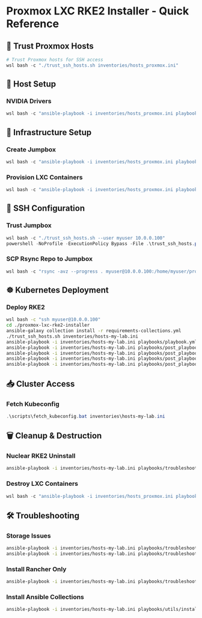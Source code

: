 # Proxmox LXC RKE2 Installer - Quick Reference

## 🔐 Trust Proxmox Hosts

```Powershell
# Trust Proxmox hosts for SSH access
wsl bash -c "./trust_ssh_hosts.sh inventories/hosts_proxmox.ini"
```

## 🔧 Host Setup

### NVIDIA Drivers
```Powershell
wsl bash -c "ansible-playbook -i inventories/hosts_proxmox.ini playbooks/proxmox-nvidia-driver-install.yml -e nvidia_driver_version=580.82.07"
```

## 🚀 Infrastructure Setup

### Create Jumpbox
```Powershell
wsl bash -c "ansible-playbook -i inventories/hosts_proxmox.ini playbooks/proxmox-provision.yml -e lxc_map_file=proxmox-vars/lxc_map_my_lab.yml"
```

### Provision LXC Containers
```Powershell
wsl bash -c "ansible-playbook -i inventories/hosts_proxmox.ini playbooks/proxmox-provision.yml -e lxc_map_file=proxmox-vars/lxc_map_my_lab.yml"
```

## 🔐 SSH Configuration

### Trust Jumpbox
```Powershell
wsl bash -c "./trust_ssh_hosts.sh --user myuser 10.0.0.100"
powershell -NoProfile -ExecutionPolicy Bypass -File .\trust_ssh_hosts.ps1 --user myuser 10.0.0.100
```

### SCP Rsync Repo to Jumpbox
```Powershell
wsl bash -c "rsync -avz --progress . myuser@10.0.0.100:/home/myuser/proxmox-lxc-rke2-installer"
```

## ☸️ Kubernetes Deployment

### Deploy RKE2
```bash
wsl bash -c "ssh myuser@10.0.0.100"
cd ./proxmox-lxc-rke2-installer
ansible-galaxy collection install -r requirements-collections.yml
./trust_ssh_hosts.sh inventories/hosts-my-lab.ini
ansible-playbook -i inventories/hosts-my-lab.ini playbooks/playbook.yml
ansible-playbook -i inventories/hosts-my-lab.ini playbooks/post_playbook_tools.yml
ansible-playbook -i inventories/hosts-my-lab.ini playbooks/post_playbook_helm_repos.yml
ansible-playbook -i inventories/hosts-my-lab.ini playbooks/post_playbook_simple_storage_test.yml
ansible-playbook -i inventories/hosts-my-lab.ini playbooks/post_playbook_domain_ssl_config.yml -e domain=example.com
```

## 📥 Cluster Access

### Fetch Kubeconfig
```powershell
.\scripts\fetch_kubeconfig.bat inventories\hosts-my-lab.ini
```

## 🗑️ Cleanup & Destruction

### Nuclear RKE2 Uninstall
```bash
ansible-playbook -i inventories/hosts-my-lab.ini playbooks/troubleshooting/rke2_nuclear_uninstall.yml -e skip_confirmation=true
```

### Destroy LXC Containers
```powershell
wsl bash -c "ansible-playbook -i inventories/hosts_proxmox.ini playbooks/proxmox-destroy.yml -e lxc_map_file=proxmox-vars/lxc_map_my_lab.yml"
```

## 🛠️ Troubleshooting

### Storage Issues
```bash
ansible-playbook -i inventories/hosts-my-lab.ini playbooks/troubleshooting/fix_storage.yml
ansible-playbook -i inventories/hosts-my-lab.ini playbooks/troubleshooting/simple_storage_test.yml
```

### Install Rancher Only
```bash
ansible-playbook -i inventories/hosts-my-lab.ini playbooks/troubleshooting/install_rancher_only.yml
```

### Install Ansible Collections
```bash
ansible-playbook -i inventories/hosts-my-lab.ini playbooks/utils/install-ansible-collections.yml
```
